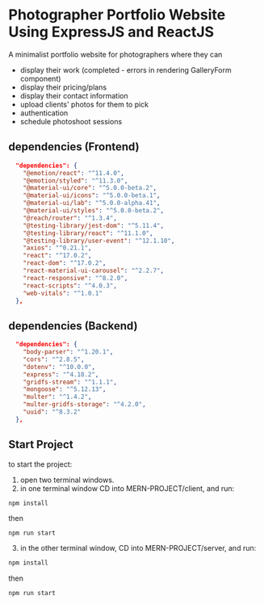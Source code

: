 # Photographer Portfolio Website Using ExpressJS and ReactJS
A minimalist portfolio website for photographers where they can
- display their work (completed - errors in rendering GalleryForm component)
- display their pricing/plans 
- display their contact information 
- upload clients' photos for them to pick 
- authentication 
- schedule photoshoot sessions 

## dependencies (Frontend)
```json
  "dependencies": {
    "@emotion/react": "^11.4.0",
    "@emotion/styled": "^11.3.0",
    "@material-ui/core": "^5.0.0-beta.2",
    "@material-ui/icons": "^5.0.0-beta.1",
    "@material-ui/lab": "^5.0.0-alpha.41",
    "@material-ui/styles": "^5.0.0-beta.2",
    "@reach/router": "^1.3.4",
    "@testing-library/jest-dom": "^5.11.4",
    "@testing-library/react": "^11.1.0",
    "@testing-library/user-event": "^12.1.10",
    "axios": "^0.21.1",
    "react": "^17.0.2",
    "react-dom": "^17.0.2",
    "react-material-ui-carousel": "^2.2.7",
    "react-responsive": "^8.2.0",
    "react-scripts": "^4.0.3",
    "web-vitals": "^1.0.1"
  },
```

## dependencies (Backend)
```json
  "dependencies": {
    "body-parser": "^1.20.1",
    "cors": "^2.8.5",
    "dotenv": "^10.0.0",
    "express": "^4.18.2",
    "gridfs-stream": "^1.1.1",
    "mongoose": "^5.12.13",
    "multer": "^1.4.2",
    "multer-gridfs-storage": "^4.2.0",
    "uuid": "^8.3.2"
  },
```

## Start Project
to start the project: 
1. open two terminal windows. 
2. in one terminal window CD into MERN-PROJECT/client, and run:

```terminal
npm install
```
then
```terminal
npm run start
```
3. in the other terminal window, CD into MERN-PROJECT/server, and run:
```bash
npm install 
```
then
```bash
npm run start
```
